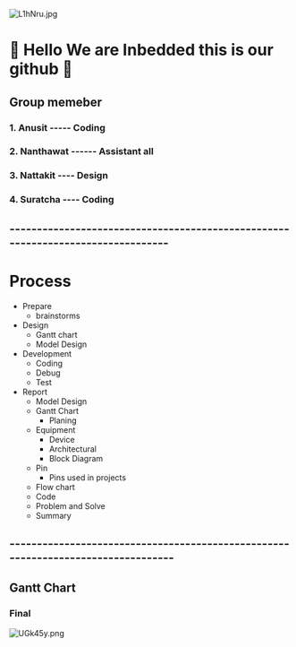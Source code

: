 ![L1hNru.jpg](https://sv1.picz.in.th/images/2023/02/01/L1hNru.jpg)
# :hear_no_evil: Hello We are Inbedded this is our github :hear_no_evil:


## Group memeber
### 1. Anusit  -----               Coding
### 2. Nanthawat  ------            Assistant all
### 3. Nattakit  ----             Design
### 4. Suratcha   ----            Coding

## --------------------------------------------------------------------------------

# Process 
* Prepare
  * brainstorms
* Design
  * Gantt chart
  * Model Design
* Development
  * Coding
  * Debug
  * Test
* Report
  * Model Design
  * Gantt Chart
    * Planing
  * Equipment
    * Device 
    * Architectural
    * Block Diagram
  * Pin
    * Pins used in projects
  * Flow chart
  * Code
  * Problem and Solve
  * Summary
## ---------------------------------------------------------------------------------

## Gantt Chart
### Final
![UGk45y.png](https://sv1.img.in.th/UGk45y.png)








